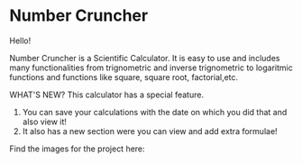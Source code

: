 # Number Cruncher
Hello!

Number Cruncher is a Scientific Calculator. It is easy to use and includes many functionalities from trignometric and inverse trignometric to logaritmic functions and functions like square, square root, factorial,etc.

WHAT'S NEW?
This calculator has a special feature.
1. You can save your calculations with the date on which you did that and also view it!
2. It also has a new section were you can view and add extra formulae!

Find the images for the project here:


